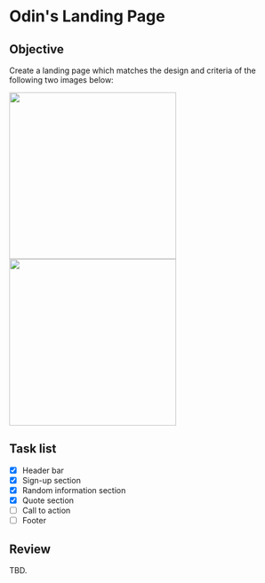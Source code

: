 # Odin's Landing Page

## Objective

Create a landing page which matches the design and criteria of the following two images below:

<img src="https://cdn.statically.io/gh/TheOdinProject/curriculum/81a5d553f4073e593d23a6ab00d50eef8620796d/foundations/html_css/project/imgs/01.png" width="300">

<img src="https://cdn.statically.io/gh/TheOdinProject/curriculum/81a5d553f4073e593d23a6ab00d50eef8620796d/foundations/html_css/project/imgs/02.png" width="300">

## Task list

- [x] Header bar
- [x] Sign-up section
- [x] Random information section
- [x] Quote section
- [ ] Call to action
- [ ] Footer

## Review

TBD.
